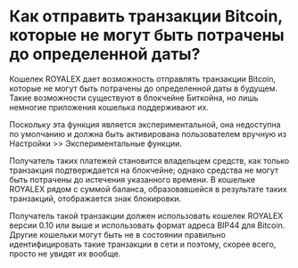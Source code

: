 # Как отправить транзакции Bitcoin, которые не могут быть потрачены до определенной даты?

Кошелек ROYALEX дает возможность отправлять транзакции Bitcoin, которые не могут быть потрачены до определенной даты в будущем. Такие возможности существуют в блокчейне Биткойна, но лишь немногие приложения кошелька поддерживают их.

Поскольку эта функция является экспериментальной, она недоступна по умолчанию и должна быть активирована пользователем вручную из Настройки >> Экспериментальные функции.

Получатель таких платежей становится владельцем средств, как только транзакция подтверждается на блокчейне; однако средства не могут быть потрачены до истечения указанного времени. В кошельке ROYALEX рядом с суммой баланса, образовавшейся в результате таких транзакций, отображается знак блокировки.

Получатель такой транзакции должен использовать кошелек ROYALEX версии 0.10 или выше и использовать формат адреса BIP44 для Bitcoin. Другие кошельки могут быть не в состоянии правильно идентифицировать такие транзакции в сети и поэтому, скорее всего, просто не увидят их вообще.
